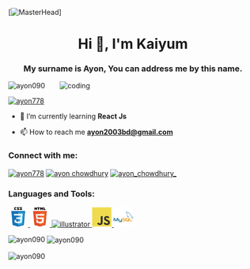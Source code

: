 
[![MasterHead](https://user-images.githubusercontent.com/86270481/214122618-1bf43327-cdef-456e-81fe-fc71a9070c07.gif)]

<h1 align="center">Hi 👋, I'm Kaiyum</h1>
<h3 align="center">My surname is Ayon, You can address me by this name.</h3>
<img align="right" alt="coding" width="400" src="https://cdn.dribbble.com/users/1162077/screenshots/3848914/programmer.gif">


<p align="left"> <img src="https://komarev.com/ghpvc/?username=ayon090&label=Profile%20views&color=0e75b6&style=flat" alt="ayon090" /> </p>

<p align="left"> <a href="https://twitter.com/ayon778" target="blank"><img src="https://img.shields.io/twitter/follow/ayon778?logo=twitter&style=for-the-badge" alt="ayon778" /></a> </p>

- 🌱 I’m currently learning **React Js**

- 📫 How to reach me **ayon2003bd@gmail.com**

<h3 align="left">Connect with me:</h3>
<p align="left">
<a href="https://twitter.com/ayon778" target="blank"><img align="center" src="https://raw.githubusercontent.com/rahuldkjain/github-profile-readme-generator/master/src/images/icons/Social/twitter.svg" alt="ayon778" height="30" width="40" /></a>
<a href="https://fb.com/ayon chowdhury" target="blank"><img align="center" src="https://raw.githubusercontent.com/rahuldkjain/github-profile-readme-generator/master/src/images/icons/Social/facebook.svg" alt="ayon chowdhury" height="30" width="40" /></a>
<a href="https://instagram.com/ayon_chowdhury_" target="blank"><img align="center" src="https://raw.githubusercontent.com/rahuldkjain/github-profile-readme-generator/master/src/images/icons/Social/instagram.svg" alt="ayon_chowdhury_" height="30" width="40" /></a>
</p>

<h3 align="left">Languages and Tools:</h3>
<p align="left"> <a href="https://www.w3schools.com/css/" target="_blank" rel="noreferrer"> <img src="https://raw.githubusercontent.com/devicons/devicon/master/icons/css3/css3-original-wordmark.svg" alt="css3" width="40" height="40"/> </a> <a href="https://www.w3.org/html/" target="_blank" rel="noreferrer"> <img src="https://raw.githubusercontent.com/devicons/devicon/master/icons/html5/html5-original-wordmark.svg" alt="html5" width="40" height="40"/> </a> <a href="https://www.adobe.com/in/products/illustrator.html" target="_blank" rel="noreferrer"> <img src="https://www.vectorlogo.zone/logos/adobe_illustrator/adobe_illustrator-icon.svg" alt="illustrator" width="40" height="40"/> </a> <a href="https://developer.mozilla.org/en-US/docs/Web/JavaScript" target="_blank" rel="noreferrer"> <img src="https://raw.githubusercontent.com/devicons/devicon/master/icons/javascript/javascript-original.svg" alt="javascript" width="40" height="40"/> </a> <a href="https://www.mysql.com/" target="_blank" rel="noreferrer"> <img src="https://raw.githubusercontent.com/devicons/devicon/master/icons/mysql/mysql-original-wordmark.svg" alt="mysql" width="40" height="40"/> </a> </p>

<p><img align="left" src="https://github-readme-stats.vercel.app/api/top-langs?username=ayon090&show_icons=true&locale=en&layout=compact" alt="ayon090" /></p>

<p>&nbsp;<img align="center" src="https://github-readme-stats.vercel.app/api?username=ayon090&show_icons=true&locale=en" alt="ayon090" /></p>

<p><img align="center" src="https://github-readme-streak-stats.herokuapp.com/?user=ayon090&" alt="ayon090" /></p>
